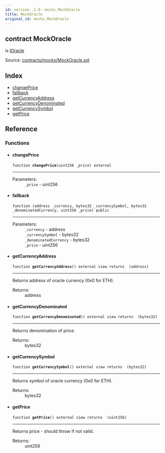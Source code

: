 ```yaml
---
id: version-.1.0--mocks_MockOracle
title: MockOracle
original_id: mocks_MockOracle
---
```


<div class="contract-doc"><div class="contract"><h2 class="contract-header"><span class="contract-kind">contract</span> MockOracle</h2><p class="base-contracts"><span>is</span> <a href="interfaces_IOracle.html">IOracle</a></p><div class="source">Source: <a href="https://github.com/PolymathNetwork/polymath-core/blob/v2.0.0/contracts/mocks/MockOracle.sol" target="_blank">contracts/mocks/MockOracle.sol</a></div></div><div class="index"><h2>Index</h2><ul><li><a href="mocks_MockOracle.html#changePrice">changePrice</a></li><li><a href="mocks_MockOracle.html#">fallback</a></li><li><a href="mocks_MockOracle.html#getCurrencyAddress">getCurrencyAddress</a></li><li><a href="mocks_MockOracle.html#getCurrencyDenominated">getCurrencyDenominated</a></li><li><a href="mocks_MockOracle.html#getCurrencySymbol">getCurrencySymbol</a></li><li><a href="mocks_MockOracle.html#getPrice">getPrice</a></li></ul></div><div class="reference"><h2>Reference</h2><div class="functions"><h3>Functions</h3><ul><li><div class="item function"><span id="changePrice" class="anchor-marker"></span><h4 class="name">changePrice</h4><div class="body"><code class="signature">function <strong>changePrice</strong><span>(uint256 _price) </span><span>external </span></code><hr/><dl><dt><span class="label-parameters">Parameters:</span></dt><dd><div><code>_price</code> - uint256</div></dd></dl></div></div></li><li><div class="item function"><span id="fallback" class="anchor-marker"></span><h4 class="name">fallback</h4><div class="body"><code class="signature">function <strong></strong><span>(address _currency, bytes32 _currencySymbol, bytes32 _denominatedCurrency, uint256 _price) </span><span>public </span></code><hr/><dl><dt><span class="label-parameters">Parameters:</span></dt><dd><div><code>_currency</code> - address</div><div><code>_currencySymbol</code> - bytes32</div><div><code>_denominatedCurrency</code> - bytes32</div><div><code>_price</code> - uint256</div></dd></dl></div></div></li><li><div class="item function"><span id="getCurrencyAddress" class="anchor-marker"></span><h4 class="name">getCurrencyAddress</h4><div class="body"><code class="signature">function <strong>getCurrencyAddress</strong><span>() </span><span>external </span><span>view </span><span>returns  (address) </span></code><hr/><div class="description"><p>Returns address of oracle currency (0x0 for ETH).</p></div><dl><dt><span class="label-return">Returns:</span></dt><dd>address</dd></dl></div></div></li><li><div class="item function"><span id="getCurrencyDenominated" class="anchor-marker"></span><h4 class="name">getCurrencyDenominated</h4><div class="body"><code class="signature">function <strong>getCurrencyDenominated</strong><span>() </span><span>external </span><span>view </span><span>returns  (bytes32) </span></code><hr/><div class="description"><p>Returns denomination of price.</p></div><dl><dt><span class="label-return">Returns:</span></dt><dd>bytes32</dd></dl></div></div></li><li><div class="item function"><span id="getCurrencySymbol" class="anchor-marker"></span><h4 class="name">getCurrencySymbol</h4><div class="body"><code class="signature">function <strong>getCurrencySymbol</strong><span>() </span><span>external </span><span>view </span><span>returns  (bytes32) </span></code><hr/><div class="description"><p>Returns symbol of oracle currency (0x0 for ETH).</p></div><dl><dt><span class="label-return">Returns:</span></dt><dd>bytes32</dd></dl></div></div></li><li><div class="item function"><span id="getPrice" class="anchor-marker"></span><h4 class="name">getPrice</h4><div class="body"><code class="signature">function <strong>getPrice</strong><span>() </span><span>external </span><span>view </span><span>returns  (uint256) </span></code><hr/><div class="description"><p>Returns price - should throw if not valid.</p></div><dl><dt><span class="label-return">Returns:</span></dt><dd>uint256</dd></dl></div></div></li></ul></div></div></div>
